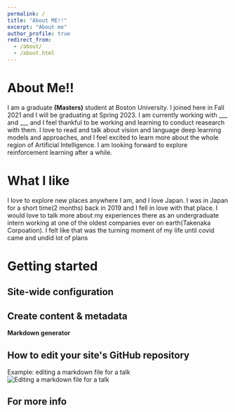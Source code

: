 ```yaml
---
permalink: /
title: "About ME!!"
excerpt: "About me"
author_profile: true
redirect_from: 
  - /about/
  - /about.html
---
```


About Me!!
======
I am a graduate **(Masters)** student at Boston University. I joined here in Fall 2021 and I will be graduating at Spring 2023. 
I am currently working with ___ and ___ and I feel thankful to be working and learning to conduct reasearch with them. I love to read and talk about vision and language deep learning models and approaches, and I feel excited to learn more about the whole region of Artificial Intelligence. I am looking forward to explore reinforcement learning after a while. 

What I like
======

I love to explore new places anywhere I am, and I love Japan. I was in Japan for a short time(2 months) back in 2019 and I fell in love with that place. I would love to talk more about my experiences there as an undergraduate intern working at one of the oldest companies ever on earth(Takenaka Corpoation). I felt like that was the turning moment of my life until covid came and undid lot of plans 

Getting started
======


Site-wide configuration
------

Create content & metadata
------

**Markdown generator**


How to edit your site's GitHub repository
------

Example: editing a markdown file for a talk
![Editing a markdown file for a talk](/images/editing-talk.png)

For more info
------
